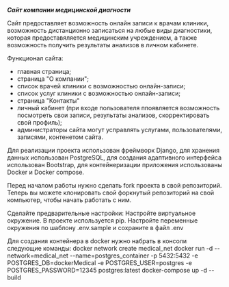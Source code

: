 ***Сайт компании медицинской диагности***

Сайт предоставляет возможность онлайн записи к врачам клиники, возможность дистанционно записаться на любые виды диагностики, которая предоставяляется медицинским учреждением, а также возможность получить результаты анализов в личном кабинете.

Функционал сайта:
- главная страница;
- страница "О компании";
- список врачей клиники с возможностью онлайн-записи;
- список услуг клиники с возможностью онлайн-записи;
- страница "Контакты"
- личный кабинет (при входе пользователя ппоявляется возможность посмотреть свои записи, результаты анализов, скорректировать свой профиль);
- администраторы сайта могут усправлять услугами, пользователями, записями, контенетом сайта.

Для реализации проекта использован фреймворк Django, для хранения данных использован PostgreSQL, для создания адаптивного интерфейса использован Bootstrap, для контейнеризации приложения использованы Docker и Docker compose.

Перед началом работы нужно сделать fork проекта в свой репозиторий. Теперь вы можете клонировать свой форкнутый репозиторий на свой компьютер, чтобы начать работать с ним.

Сделайте предварительные настройки:
Настройте виртуальное окружение. В проекте используется pip.
Настройте переменные окружения по шаблону .env.sample и сохраните в файл .env

Для создания контейнера в docker нужно набрать в консоли следующие команды:
docker network create medical_net
docker run -d --network=medical_net --name=postgres_container -p 5432:5432 -e POSTGRES_DB=dockerMedical -e POSTGRES_USER=postgres -e POSTGRES_PASSWORD=12345 postgres:latest
docker-compose up -d --build